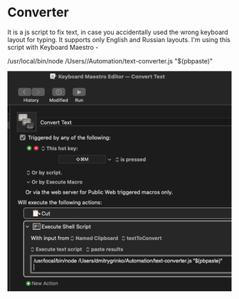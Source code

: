 # Converter
It is a js script to fix text, in case you accidentally used the wrong keyboard layout for typing.
It supports only English and Russian layouts.
I'm using this script with Keyboard Maestro -

/usr/local/bin/node /Users/<user>/Automation/text-converter.js "$(pbpaste)"

![img](./km.png)